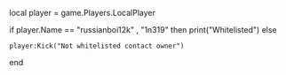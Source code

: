 local player = game.Players.LocalPlayer

if player.Name == "russianboi12k" , "1n319" then
    print("Whitelisted")
    else

    player:Kick("Not whitelisted contact owner")
end

